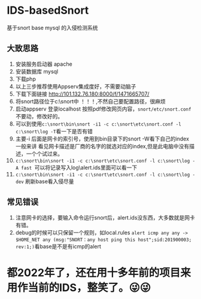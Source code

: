 # IDS-basedSnort

基于snort base mysql 的入侵检测系统

## 大致思路

1. 安装服务启动器 apache
2. 安装数据库 mysql
3. 下载php
4. 以上三步推荐使用Appserv集成度好，不需要动脑子
5. 下载下面链接 <http://101.132.76.180:8000/f/1471665707/>
6. 将snort路径位于c:\snort中 ！！！,不然自己要配置路径，很麻烦
7. 启动appserv 登录localhost 按照pdf修改网页内容，`snort/etc/snort.conf`不要动，修改好的。
8. 可以到使用`c:\snort\bin\snort -i1 -c c:\snort\etc\snort.conf -l c:\snort\log -T`看一下是否有错
9. 主要-i 后面是网卡的索引号，使用到bin目录下的snort -W看下自己的index 一般来讲 看见网卡描述是厂商的名字的就选对应的index,但是此电脑中没有描述，一个个试过来。
10. `c:\snort\bin\snort -i1 -c c:\snort\etc\snort.conf -l c:\snort\log -A fast `可以将记录写入log\alert.ids里面可以看一下
11. `c:\snort\bin\snort -i1 -c c:\snort\etc\snort.conf -l c:\snort\log -dev` 刷新base看入侵尽量

## 常见错误
1. 注意网卡的选择，要输入命令运行snort后，alert.ids没东西，大多数就是网卡有错。
2. debug的时候可以只保留一个规则，如local.rules 
`alert icmp any any -> $HOME_NET any (msg:"SNORT：any host ping this host";sid:201900003; rev:1;)`看base是不是有icmp的alert
# 都2022年了，还在用十多年前的项目来用作当前的IDS，整笑了。😜😜
